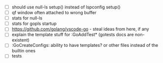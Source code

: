 - [ ] should use null-ls setup() instead of lspconfig setup()
- [ ] qf window often attached to wrong buffer
- [ ] stats for null-ls
- [ ] stats for gopls startup 
- [ ] https://github.com/golang/vscode-go - steal ideas from here, if any
- [ ] explain the template stuff for :GoAddTest\* (gotests docs are non-existent)
- [ ] :GoCreateConfigs: ability to have templates? or other files instead of the builtin ones
- [ ] tests

